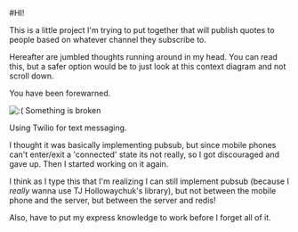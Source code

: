 #HI!

This is a little project I'm trying to put together that will publish quotes to people based on whatever channel they subscribe to.

Hereafter are jumbled thoughts running around in my head. 
You can read this, but a safer option would be to just look at this context diagram and not scroll down.

You have been forewarned.


![:( Something is broken](images/quotesNS.png "Oooh, fancy. Or ugly.")


Using Twilio for text messaging.

I thought it was basically implementing pubsub, but since mobile phones can't enter/exit a 'connected' state its not really, so I got discouraged and gave up. Then I started working on it again.

I think as I type this that I'm realizing I can still implement pubsub (because I _really_ wanna use TJ Hollowaychuk's library), but not between the mobile phone and the server, but between the server and redis!

Also, have to put my express knowledge to work before I forget all of it.
